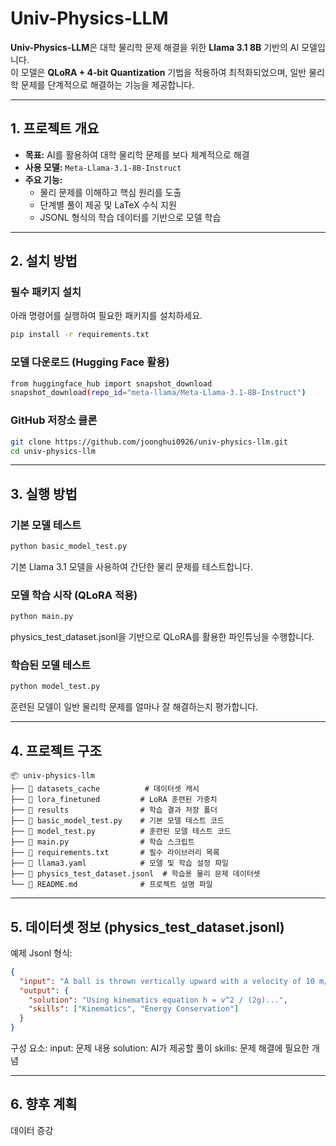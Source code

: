 # Univ-Physics-LLM

**Univ-Physics-LLM**은 대학 물리학 문제 해결을 위한 **Llama 3.1 8B** 기반의 AI 모델입니다.  
이 모델은 **QLoRA + 4-bit Quantization** 기법을 적용하여 최적화되었으며, 일반 물리학 문제를 단계적으로 해결하는 기능을 제공합니다.

---

## 1. 프로젝트 개요

- **목표:** AI를 활용하여 대학 물리학 문제를 보다 체계적으로 해결
- **사용 모델:** `Meta-Llama-3.1-8B-Instruct`
- **주요 기능:**
  - 물리 문제를 이해하고 핵심 원리를 도출
  - 단계별 풀이 제공 및 LaTeX 수식 지원
  - JSONL 형식의 학습 데이터를 기반으로 모델 학습

---

## 2. 설치 방법

### 필수 패키지 설치

아래 명령어를 실행하여 필요한 패키지를 설치하세요.

```bash
pip install -r requirements.txt
```

### 모델 다운로드 (Hugging Face 활용)
```bash
from huggingface_hub import snapshot_download
snapshot_download(repo_id="meta-llama/Meta-Llama-3.1-8B-Instruct")
```

### GitHub 저장소 클론
```bash
git clone https://github.com/joonghui0926/univ-physics-llm.git
cd univ-physics-llm
```

---

## 3. 실행 방법

### 기본 모델 테스트
```bash
python basic_model_test.py
```
기본 Llama 3.1 모델을 사용하여 간단한 물리 문제를 테스트합니다.

### 모델 학습 시작 (QLoRA 적용)
```bash
python main.py
```
physics_test_dataset.jsonl을 기반으로 QLoRA를 활용한 파인튜닝을 수행합니다.

### 학습된 모델 테스트
```bash
python model_test.py
```
훈련된 모델이 일반 물리학 문제를 얼마나 잘 해결하는지 평가합니다.

---

## 4. 프로젝트 구조
```plaintext
📦 univ-physics-llm
├── 📂 datasets_cache          # 데이터셋 캐시
├── 📂 lora_finetuned         # LoRA 훈련된 가중치
├── 📂 results                # 학습 결과 저장 폴더
├── 📜 basic_model_test.py    # 기본 모델 테스트 코드
├── 📜 model_test.py          # 훈련된 모델 테스트 코드
├── 📜 main.py                # 학습 스크립트
├── 📜 requirements.txt       # 필수 라이브러리 목록
├── 📜 llama3.yaml            # 모델 및 학습 설정 파일
├── 📜 physics_test_dataset.jsonl  # 학습용 물리 문제 데이터셋
└── 📜 README.md              # 프로젝트 설명 파일
```

---

## 5. 데이터셋 정보 (physics_test_dataset.jsonl)
예제 Jsonl 형식:
```json
{
  "input": "A ball is thrown vertically upward with a velocity of 10 m/s. How high does it go?",
  "output": {
    "solution": "Using kinematics equation h = v^2 / (2g)...",
    "skills": ["Kinematics", "Energy Conservation"]
  }
}
```

구성 요소:
input: 문제 내용
solution: AI가 제공할 풀이
skills: 문제 해결에 필요한 개념

---

## 6. 향후 계획

데이터 증강
